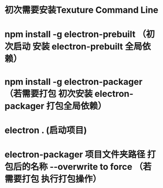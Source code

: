 # 初次需要安装Texuture Command Line
# npm install -g electron-prebuilt （初次启动 安装 electron-prebuilt 全局依赖）
# npm install -g electron-packager （若需要打包 初次安装 electron-packager 打包全局依赖）
# electron . (启动项目)
# electron-packager 项目文件夹路径 打包后的名称 --overwrite to force （若需要打包 执行打包操作）
